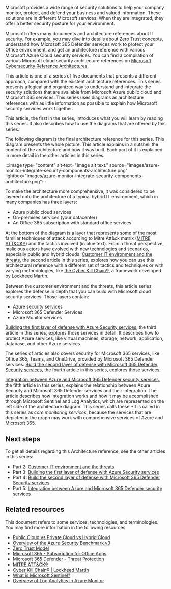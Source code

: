 Microsoft provides a wide range of security solutions to help your company monitor, protect, and defend your business and valued information. These solutions are in different Microsoft services. When they are integrated, they offer a better security posture for your environment.

Microsoft offers many documents and architecture references about IT security. For example, you may dive into details about Zero Trust concepts, understand how Microsoft 365 Defender services work to protect your Office environment, and get an architecture reference with various Microsoft Azure Cloud security services. You can find a compilation of various Microsoft cloud security architecture references on [Microsoft Cybersecurity Reference Architectures](/security/cybersecurity-reference-architecture/mcra).

This article is one of a series of five documents that presents a different approach, compared with the existent architecture references. This series presents a logical and organized way to understand and integrate the security solutions that are available from Microsoft Azure public cloud and Microsoft 365 services. This series uses diagrams as architecture references with as little information as possible to explain how Microsoft security services work together.

This article, the first in the series, introduces what you will learn by reading this series. It also describes how to use the diagrams that are offered by this series.

The following diagram is the final architecture reference for this series. This diagram presents the whole picture. This article explains in a nutshell the content of the architecture and how it was built. Each part of it is explained in more detail in the other articles in this series.

:::image type="content" alt-text="Image alt text." source="images/azure-monitor-integrate-security-components-architecture.png" lightbox="images/azure-monitor-integrate-security-components-architecture.png":::

To make the architecture more comprehensive, it was considered to be layered onto the architecture of a typical hybrid IT environment, which in many companies has three layers:

- Azure public cloud services
- On-premises services (your datacenter)
- An Office 365 subscription with standard office services

At the bottom of the diagram is a layer that represents some of the most familiar techniques of attack according to Mitre Att&ck matrix ([MITRE ATT&CK®](https://attack.mitre.org/)) and the tactics involved (in blue text). From a threat perspective, malicious actors have evolved with new technologies and scenarios, especially public and hybrid clouds. [Customer IT environment and the threats](./customer-it-environment-threats.yml), the second article in this series, explores how you can use this architectural reference with a different set of tactics and techniques or with varying methodologies, like [the Cyber Kill Chain®](https://www.lockheedmartin.com/en-us/capabilities/cyber/cyber-kill-chain.html), a framework developed by Lockheed Martin.

Between the customer environment and the threats, this article series explores the defense in depth that you can build with Microsoft cloud security services. Those layers contain:

- Azure security services
- Microsoft 365 Defender Services
- Azure Monitor services

[Building the first layer of defense with Azure Security services](./azure-security-build-first-layer-defense.yml), the third article in this series, explores those services in detail. It describes how to protect Azure services, like virtual machines, storage, network, application, database, and other Azure services.

The series of articles also covers security for Microsoft 365 services, like Office 365, Teams, and OneDrive, provided by Microsoft 365 Defender services. [Build the second layer of defense with Microsoft 365 Defender Security services](./microsoft-365-defender-build-second-layer-defense.yml), the fourth article in this series, explores those services.

[Integration between Azure and Microsoft 365 Defender security services](./microsoft-365-defender-security-integrate-azure.yml), the fifth article in this series, explains the relationship between Azure Security and Microsoft 365 Defender services and their integration. The article describes how integration works and how it may be accomplished through Microsoft Sentinel and Log Analytics, which are represented on the left side of the architecture diagram. This series calls these *It is called in this series as *core monitoring services*, because the services that are depicted in the graph may work with comprehensive services of Azure and Microsoft 365.

## Next steps

To get all details regarding this Architecture reference, see the other articles in this series:

- Part 2: [Customer IT environment and the threats](./customer-it-environment-threats.yml)
- Part 3: [Building the first layer of defense with Azure Security services](./azure-security-build-first-layer-defense.yml)
- Part 4: [Build the second layer of defense with Microsoft 365 Defender Security services](./microsoft-365-defender-build-second-layer-defense.yml)
- Part 5: [Integration between Azure and Microsoft 365 Defender security services](./microsoft-365-defender-security-integrate-azure.yml)

## Related resources

This document refers to some services, technologies, and terminologies. You may find more information in the following resources:

- [Public Cloud vs Private Cloud vs Hybrid Cloud](https://azure.microsoft.com/overview/what-are-private-public-hybrid-clouds/)
- [Overview of the Azure Security Benchmark v3](/security/benchmark/azure/overview)
- [Zero Trust Model](https://www.microsoft.com/security/business/zero-trust)
- [Microsoft 365 - Subscription for Office Apps](https://www.microsoft.com/microsoft-365)
- [Microsoft 365 Defender - Threat Protection](https://www.microsoft.com/security/business/threat-protection/microsoft-365-defender)
- [MITRE ATT&CK®](https://attack.mitre.org/)
- [Cyber Kill Chain® \| Lockheed Martin](https://www.lockheedmartin.com/en-us/capabilities/cyber/cyber-kill-chain.html)
- [What is Microsoft Sentinel?](/azure/sentinel/overview)
- [Overview of Log Analytics in Azure Monitor](/azure/azure-monitor/logs/log-analytics-overview)

